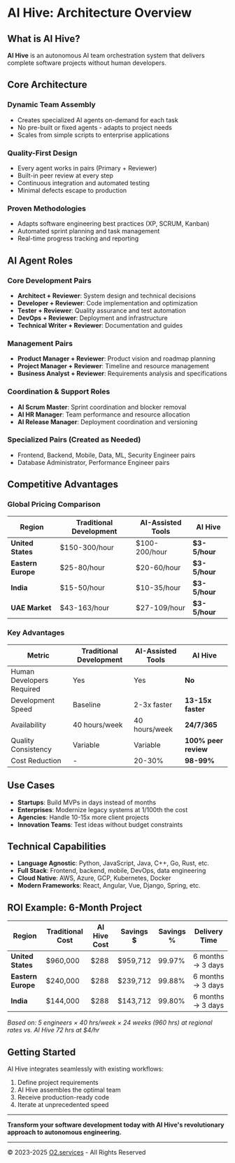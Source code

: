 # AI Hive: Architecture Overview

## What is AI Hive?

**AI Hive** is an autonomous AI team orchestration system that delivers complete software projects without human developers.

## Core Architecture

### Dynamic Team Assembly
- Creates specialized AI agents on-demand for each task
- No pre-built or fixed agents - adapts to project needs
- Scales from simple scripts to enterprise applications

### Quality-First Design
- Every agent works in pairs (Primary + Reviewer)
- Built-in peer review at every step
- Continuous integration and automated testing
- Minimal defects escape to production

### Proven Methodologies
- Adapts software engineering best practices (XP, SCRUM, Kanban)
- Automated sprint planning and task management
- Real-time progress tracking and reporting

## AI Agent Roles

### Core Development Pairs
- **Architect + Reviewer**: System design and technical decisions
- **Developer + Reviewer**: Code implementation and optimization
- **Tester + Reviewer**: Quality assurance and test automation
- **DevOps + Reviewer**: Deployment and infrastructure
- **Technical Writer + Reviewer**: Documentation and guides

### Management Pairs
- **Product Manager + Reviewer**: Product vision and roadmap planning
- **Project Manager + Reviewer**: Timeline and resource management
- **Business Analyst + Reviewer**: Requirements analysis and specifications

### Coordination & Support Roles
- **AI Scrum Master**: Sprint coordination and blocker removal
- **AI HR Manager**: Team performance and resource allocation
- **AI Release Manager**: Deployment coordination and versioning

### Specialized Pairs (Created as Needed)
- Frontend, Backend, Mobile, Data, ML, Security Engineer pairs
- Database Administrator, Performance Engineer pairs

## Competitive Advantages

### Global Pricing Comparison

| Region | Traditional Development | AI-Assisted Tools | AI Hive |
|--------|------------------------|-------------------|---------|
| **United States** | $150-300/hour | $100-200/hour | **$3-5/hour** |
| **Eastern Europe** | $25-80/hour | $20-60/hour | **$3-5/hour** |
| **India** | $15-50/hour | $10-35/hour | **$3-5/hour** |
| **UAE Market** | $43-163/hour | $27-109/hour | **$3-5/hour** |

### Key Advantages

| Metric | Traditional Development | AI-Assisted Tools | AI Hive |
|--------|------------------------|-------------------|---------|
| Human Developers Required | Yes | Yes | **No** |
| Development Speed | Baseline | 2-3x faster | **13-15x faster** |
| Availability | 40 hours/week | 40 hours/week | **24/7/365** |
| Quality Consistency | Variable | Variable | **100% peer review** |
| Cost Reduction | - | 20-30% | **98-99%** |

## Use Cases

- **Startups**: Build MVPs in days instead of months
- **Enterprises**: Modernize legacy systems at 1/100th the cost
- **Agencies**: Handle 10-15x more client projects
- **Innovation Teams**: Test ideas without budget constraints

## Technical Capabilities

- **Language Agnostic**: Python, JavaScript, Java, C++, Go, Rust, etc.
- **Full Stack**: Frontend, backend, mobile, DevOps, data engineering
- **Cloud Native**: AWS, Azure, GCP, Kubernetes, Docker
- **Modern Frameworks**: React, Angular, Vue, Django, Spring, etc.

## ROI Example: 6-Month Project

| Region | Traditional Cost | AI Hive Cost | Savings $ | Savings % | Delivery Time |
|--------|-----------------|--------------|-----------|-----------|---------------|
| **United States** | $960,000 | $288 | $959,712 | 99.97% | 6 months → 3 days |
| **Eastern Europe** | $240,000 | $288 | $239,712 | 99.88% | 6 months → 3 days |
| **India** | $144,000 | $288 | $143,712 | 99.80% | 6 months → 3 days |

*Based on: 5 engineers × 40 hrs/week × 24 weeks (960 hrs) at regional rates vs. AI Hive 72 hrs at $4/hr*

## Getting Started

AI Hive integrates seamlessly with existing workflows:
1. Define project requirements
2. AI Hive assembles the optimal team
3. Receive production-ready code
4. Iterate at unprecedented speed

---

**Transform your software development today with AI Hive's revolutionary approach to autonomous engineering.**

---

© 2023-2025 [O2.services](https://O2.services) - All Rights Reserved
